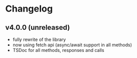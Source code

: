 # Changelog

## v4.0.0 (unreleased)
- fully rewrite of the library
- now using fetch api (async/await support in all methods)
- TSDoc for all methods, responses and calls